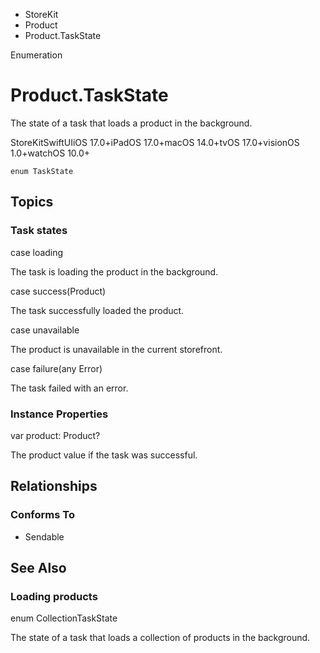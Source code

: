

- StoreKit
- Product
-  Product.TaskState 

Enumeration

# Product.TaskState

The state of a task that loads a product in the background.

StoreKitSwiftUIiOS 17.0+iPadOS 17.0+macOS 14.0+tvOS 17.0+visionOS 1.0+watchOS 10.0+

``` source
enum TaskState
```

## Topics

### Task states

case loading

The task is loading the product in the background.

case success(Product)

The task successfully loaded the product.

case unavailable

The product is unavailable in the current storefront.

case failure(any Error)

The task failed with an error.

### Instance Properties

var product: Product?

The product value if the task was successful.

## Relationships

### Conforms To

- Sendable

## See Also

### Loading products

enum CollectionTaskState

The state of a task that loads a collection of products in the background.

